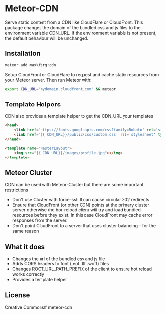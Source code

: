 # Meteor-CDN

Serve static content from a CDN like CloudFlare or CloudFront. This package changes the domain of the bundled css and js files to the environment variable CDN_URL. If the environment variable is not present, the default behaviour will be unchanged.

## Installation
```sh
meteor add maxkferg:cdn
```

Setup CloudFront or CloudFlare to request and cache static resources from your Meteor server. Then run Meteor with:
```sh
export CDN_URL="mydomain.cloudfront.com" && meteor
```


## Template Helpers
CDN also provides a template helper to get the CDN_URL your templates

```html
<head>
    <link href='https://fonts.googleapis.com/css?family=Roboto' rel='stylesheet'  type='text/css'>  
    <link href='{{ CDN_URL}}/public/css/custom.css' rel='stylesheet' type='text/css'>
</head>

<template name="MasterLayout">
	<img src="{{ CDN_URL}}/images/profile.jpg"></img>
</template>
```

## Meteor Cluster
CDN can be used with Meteor-Cluster but there are some important restrictions
* Don't use Cluster with force-ssl: It can cause circular 302 redirects
* Ensure that CloudFront (or other CDN) points at the primary cluster server otherwise the hot-reload client will try and load bundled resources before they exist. In this case CloudFront may cache error responses from the server.
* Don't point CloudFront to a server that uses cluster balancing - for the same reason

## What it does
* Changes the url of the bundled css and js file
* Adds CORS headers to font (.eot .ttf .woff) files
* Changes ROOT_URL_PATH_PREFIX of the client to ensure hot reload works correctly
* Provides a template helper

License
----

Creative Commons# meteor-cdn

